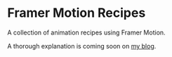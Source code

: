 # Framer Motion Recipes

A collection of animation recipes using Framer Motion.

A thorough explanation is coming soon on [my blog](https://theodorusclarence.com?ref=framer-motion-recipes).
